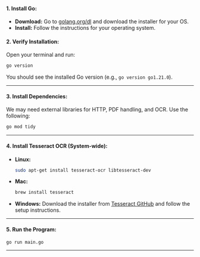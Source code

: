 #### **1. Install Go:**
   - **Download:** Go to [golang.org/dl](https://golang.org/dl/) and download the installer for your OS.
   - **Install:** Follow the instructions for your operating system.

#### **2. Verify Installation:**
   Open your terminal and run:
   ```bash
   go version
   ```
   You should see the installed Go version (e.g., `go version go1.21.0`).

---

#### **3. Install Dependencies:**
   We may need external libraries for HTTP, PDF handling, and OCR. Use the following:
   ```bash
   go mod tidy
   ```

---

#### **4. Install Tesseract OCR (System-wide):**

   - **Linux:** 
     ```bash
     sudo apt-get install tesseract-ocr libtesseract-dev
     ```
   - **Mac:** 
     ```bash
     brew install tesseract
     ```
   - **Windows:** 
     Download the installer from [Tesseract GitHub](https://github.com/tesseract-ocr/tesseract/releases/download/5.5.0/tesseract-ocr-w64-setup-5.5.0.20241111.exe) and follow the setup instructions.

---

#### **5. Run the Program:**
   ```bash
   go run main.go
   ```

---
